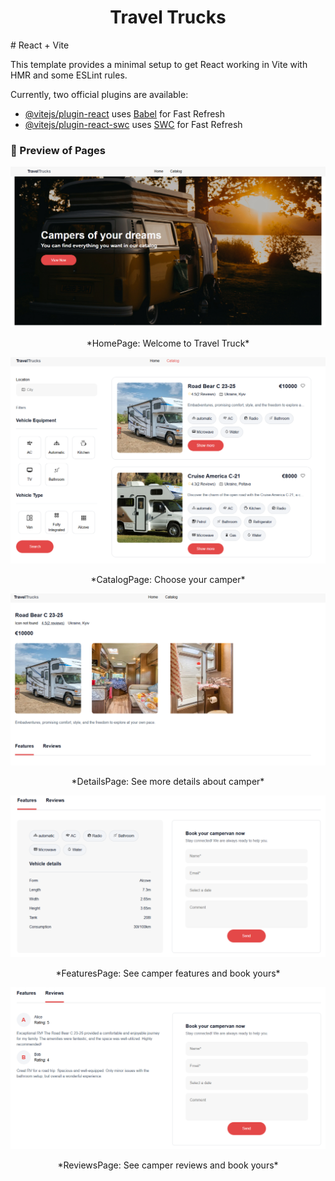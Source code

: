 <h1 align="center">Travel Trucks</h1>
# React + Vite

This template provides a minimal setup to get React working in Vite with HMR and
some ESLint rules.

Currently, two official plugins are available:

- [@vitejs/plugin-react](https://github.com/vitejs/vite-plugin-react/blob/main/packages/plugin-react/README.md)
  uses [Babel](https://babeljs.io/) for Fast Refresh
- [@vitejs/plugin-react-swc](https://github.com/vitejs/vite-plugin-react-swc)
  uses [SWC](https://swc.rs/) for Fast Refresh

### 👀 Preview of Pages

<p align="center">
  <img src="public/img/travelTruckSite/homepage.png" alt="HomePage" />
</p>
<p align="center">*HomePage: Welcome to Travel Truck*</p>

<p align="center">
  <img src="public/img/travelTruckSite/catalog.png" alt="CatalogPage" />
</p>
<p align="center">*CatalogPage: Choose your camper*</p>

<p align="center">
  <img src="public/img/travelTruckSite/details.png" alt="DetailsPage" />
</p>
<p align="center">*DetailsPage: See more details about camper*</p>

<p align="center">
  <img src="public/img/travelTruckSite/features.png" alt="FeaturesPage" />
</p>
<p align="center">*FeaturesPage: See camper features and book yours*</p>

<p align="center">
  <img src="public/img/travelTruckSite/reviews.png" alt="ReviewsPage" />
</p>
<p align="center">*ReviewsPage: See camper reviews and book yours*</p>
